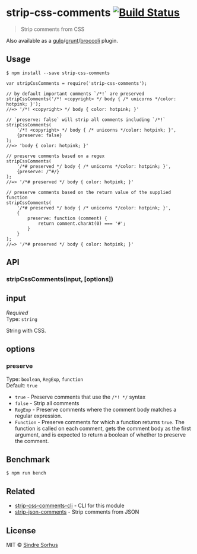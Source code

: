 <h1 id="strip-css-comments-%21build-status">strip-css-comments <a href="https://travis-ci.org/sindresorhus/strip-css-comments"><img src="https://travis-ci.org/sindresorhus/strip-css-comments.svg?branch=master" alt="Build Status" /></a></h1>

<blockquote>
  <p>Strip comments from CSS</p>
</blockquote>

<p>Also available as a <a href="https://github.com/sindresorhus/gulp-strip-css-comments">gulp</a>/<a href="https://github.com/sindresorhus/grunt-strip-css-comments">grunt</a>/<a href="https://github.com/sindresorhus/broccoli-strip-css-comments">broccoli</a> plugin.</p>

<h2 id="usage">Usage</h2>

<pre><code>$ npm install --save strip-css-comments
</code></pre>

<pre><code class="js">var stripCssComments = require('strip-css-comments');

// by default important comments `/*!` are preserved
stripCssComments('/*! &lt;copyright&gt; */ body { /* unicorns */color: hotpink; }');
//=&gt; '/*! &lt;copyright&gt; */ body { color: hotpink; }'

// `preserve: false` will strip all comments including `/*!`
stripCssComments(
    '/*! &lt;copyright&gt; */ body { /* unicorns */color: hotpink; }',
    {preserve: false}
);
//=&gt; 'body { color: hotpink; }'

// preserve comments based on a regex
stripCssComments(
    '/*# preserved */ body { /* unicorns */color: hotpink; }',
    {preserve: /^#/}
);
//=&gt; '/*# preserved */ body { color: hotpink; }'

// preserve comments based on the return value of the supplied function
stripCssComments(
    '/*# preserved */ body { /* unicorns */color: hotpink; }',
    {
        preserve: function (comment) {
            return comment.charAt(0) === '#';
        }
    }
);
//=&gt; '/*# preserved */ body { color: hotpink; }'
</code></pre>

<h2 id="api">API</h2>

<h3 id="stripcsscommentsinput%2C-options">stripCssComments(input, [options])</h3>

<h2 id="input">input</h2>

<p><em>Required</em><br />
Type: <code>string</code></p>

<p>String with CSS.</p>

<h2 id="options">options</h2>

<h3 id="preserve">preserve</h3>

<p>Type: <code>boolean</code>, <code>RegExp</code>, <code>function</code><br />
Default: <code>true</code></p>

<ul>
<li><code>true</code> - Preserve comments that use the <code>/*! */</code> syntax</li>
<li><code>false</code> - Strip all comments</li>
<li><code>RegExp</code> - Preserve comments where the comment body matches a regular expression.</li>
<li><code>Function</code> - Preserve comments for which a function returns <code>true</code>. The function is called on each comment, gets the comment body as the first argument, and is expected to return a boolean of whether to preserve the comment.</li>
</ul>

<h2 id="benchmark">Benchmark</h2>

<pre><code>$ npm run bench
</code></pre>

<h2 id="related">Related</h2>

<ul>
<li><a href="https://github.com/sindresorhus/strip-css-comments-cli">strip-css-comments-cli</a> - CLI for this module</li>
<li><a href="https://github.com/sindresorhus/strip-json-comments">strip-json-comments</a> - Strip comments from JSON</li>
</ul>

<h2 id="license">License</h2>

<p>MIT © <a href="http://sindresorhus.com">Sindre Sorhus</a></p>
